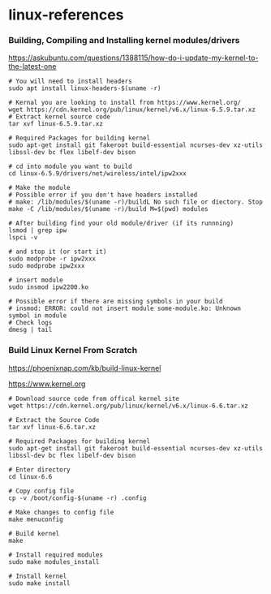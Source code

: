 # linux-references


### Building, Compiling and Installing kernel modules/drivers
https://askubuntu.com/questions/1388115/how-do-i-update-my-kernel-to-the-latest-one
```
# You will need to install headers
sudo apt install linux-headers-$(uname -r)

# Kernal you are looking to install from https://www.kernel.org/
wget https://cdn.kernel.org/pub/linux/kernel/v6.x/linux-6.5.9.tar.xz
# Extract kernel source code
tar xvf linux-6.5.9.tar.xz

# Required Packages for building kernel
sudo apt-get install git fakeroot build-essential ncurses-dev xz-utils libssl-dev bc flex libelf-dev bison

# cd into module you want to build
cd linux-6.5.9/drivers/net/wireless/intel/ipw2xxx

# Make the module
# Possible error if you don't have headers installed
# make: /lib/modules/$(uname -r)/buildL No such file or diectory. Stop
make -C /lib/modules/$(uname -r)/build M=$(pwd) modules

# After building find your old module/driver (if its runnning) 
lsmod | grep ipw 
lspci -v

# and stop it (or start it)
sudo modprobe -r ipw2xxx
sudo modprobe ipw2xxx

# insert module
sudo insmod ipw2200.ko

# Possible error if there are missing symbols in your build
# insmod: ERROR: could not insert module some-module.ko: Unknown symbol in module
# Check logs
dmesg | tail
```

### Build Linux Kernel From Scratch
https://phoenixnap.com/kb/build-linux-kernel

https://www.kernel.org
```
# Download source code from offical kernel site
wget https://cdn.kernel.org/pub/linux/kernel/v6.x/linux-6.6.tar.xz

# Extract the Source Code
tar xvf linux-6.6.tar.xz

# Required Packages for building kernel
sudo apt-get install git fakeroot build-essential ncurses-dev xz-utils libssl-dev bc flex libelf-dev bison

# Enter directory
cd linux-6.6

# Copy config file
cp -v /boot/config-$(uname -r) .config

# Make changes to config file
make menuconfig

# Build kernel
make

# Install required modules
sudo make modules_install

# Install kernel
sudo make install

```


